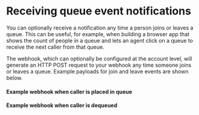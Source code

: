 # Receiving queue event notifications

You can optionally receive a notification any time a person joins or leaves a queue.  This can be useful, for example, when building a browser app that shows the count of people in a queue and lets an agent click on a queue to receive the next caller from that queue.

The webhook, which can optionally be configured at the account level, will generate an HTTP POST request to your webhook any time someone joins or leaves a queue. Example payloads for join and leave events are shown below.

#### Example webhook when caller is placed in queue

#### Example webhook when caller is dequeued

